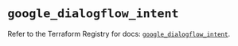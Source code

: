 # `google_dialogflow_intent`

Refer to the Terraform Registry for docs: [`google_dialogflow_intent`](https://registry.terraform.io/providers/hashicorp/google/6.34.1/docs/resources/dialogflow_intent).
